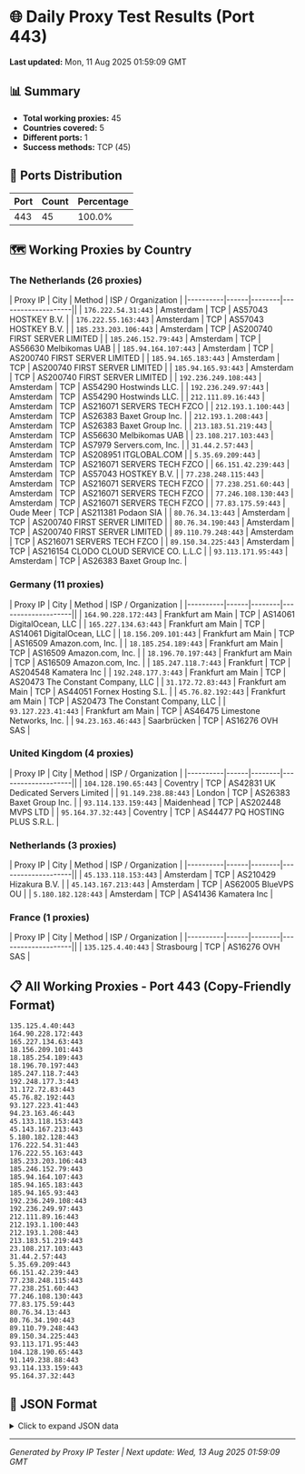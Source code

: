 # 🌐 Daily Proxy Test Results (Port 443)

**Last updated:** Mon, 11 Aug 2025 01:59:09 GMT

## 📊 Summary

- **Total working proxies:** 45
- **Countries covered:** 5
- **Different ports:** 1
- **Success methods:** TCP (45)

## 🔌 Ports Distribution

| Port | Count | Percentage |
|------|-------|------------|
| 443 | 45 | 100.0% |

## 🗺️ Working Proxies by Country

### The Netherlands (26 proxies)

| Proxy IP | City | Method | ISP / Organization |
|----------|------|--------|--------------------||
| `176.222.54.31:443` | Amsterdam | TCP | AS57043 HOSTKEY B.V. |
| `176.222.55.163:443` | Amsterdam | TCP | AS57043 HOSTKEY B.V. |
| `185.233.203.106:443` | Amsterdam | TCP | AS200740 FIRST SERVER LIMITED |
| `185.246.152.79:443` | Amsterdam | TCP | AS56630 Melbikomas UAB |
| `185.94.164.107:443` | Amsterdam | TCP | AS200740 FIRST SERVER LIMITED |
| `185.94.165.183:443` | Amsterdam | TCP | AS200740 FIRST SERVER LIMITED |
| `185.94.165.93:443` | Amsterdam | TCP | AS200740 FIRST SERVER LIMITED |
| `192.236.249.108:443` | Amsterdam | TCP | AS54290 Hostwinds LLC. |
| `192.236.249.97:443` | Amsterdam | TCP | AS54290 Hostwinds LLC. |
| `212.111.89.16:443` | Amsterdam | TCP | AS216071 SERVERS TECH FZCO |
| `212.193.1.100:443` | Amsterdam | TCP | AS26383 Baxet Group Inc. |
| `212.193.1.208:443` | Amsterdam | TCP | AS26383 Baxet Group Inc. |
| `213.183.51.219:443` | Amsterdam | TCP | AS56630 Melbikomas UAB |
| `23.108.217.103:443` | Amsterdam | TCP | AS7979 Servers.com, Inc. |
| `31.44.2.57:443` | Amsterdam | TCP | AS208951 ITGLOBAL.COM |
| `5.35.69.209:443` | Amsterdam | TCP | AS216071 SERVERS TECH FZCO |
| `66.151.42.239:443` | Amsterdam | TCP | AS57043 HOSTKEY B.V. |
| `77.238.248.115:443` | Amsterdam | TCP | AS216071 SERVERS TECH FZCO |
| `77.238.251.60:443` | Amsterdam | TCP | AS216071 SERVERS TECH FZCO |
| `77.246.108.130:443` | Amsterdam | TCP | AS216071 SERVERS TECH FZCO |
| `77.83.175.59:443` | Oude Meer | TCP | AS211381 Podaon SIA |
| `80.76.34.13:443` | Amsterdam | TCP | AS200740 FIRST SERVER LIMITED |
| `80.76.34.190:443` | Amsterdam | TCP | AS200740 FIRST SERVER LIMITED |
| `89.110.79.248:443` | Amsterdam | TCP | AS216071 SERVERS TECH FZCO |
| `89.150.34.225:443` | Amsterdam | TCP | AS216154 CLODO CLOUD SERVICE CO. L.L.C |
| `93.113.171.95:443` | Amsterdam | TCP | AS26383 Baxet Group Inc. |

### Germany (11 proxies)

| Proxy IP | City | Method | ISP / Organization |
|----------|------|--------|--------------------||
| `164.90.228.172:443` | Frankfurt am Main | TCP | AS14061 DigitalOcean, LLC |
| `165.227.134.63:443` | Frankfurt am Main | TCP | AS14061 DigitalOcean, LLC |
| `18.156.209.101:443` | Frankfurt am Main | TCP | AS16509 Amazon.com, Inc. |
| `18.185.254.189:443` | Frankfurt am Main | TCP | AS16509 Amazon.com, Inc. |
| `18.196.70.197:443` | Frankfurt am Main | TCP | AS16509 Amazon.com, Inc. |
| `185.247.118.7:443` | Frankfurt | TCP | AS204548 Kamatera Inc |
| `192.248.177.3:443` | Frankfurt am Main | TCP | AS20473 The Constant Company, LLC |
| `31.172.72.83:443` | Frankfurt am Main | TCP | AS44051 Fornex Hosting S.L. |
| `45.76.82.192:443` | Frankfurt am Main | TCP | AS20473 The Constant Company, LLC |
| `93.127.223.41:443` | Frankfurt am Main | TCP | AS46475 Limestone Networks, Inc. |
| `94.23.163.46:443` | Saarbrücken | TCP | AS16276 OVH SAS |

### United Kingdom (4 proxies)

| Proxy IP | City | Method | ISP / Organization |
|----------|------|--------|--------------------||
| `104.128.190.65:443` | Coventry | TCP | AS42831 UK Dedicated Servers Limited |
| `91.149.238.88:443` | London | TCP | AS26383 Baxet Group Inc. |
| `93.114.133.159:443` | Maidenhead | TCP | AS202448 MVPS LTD |
| `95.164.37.32:443` | Coventry | TCP | AS44477 PQ HOSTING PLUS S.R.L. |

### Netherlands (3 proxies)

| Proxy IP | City | Method | ISP / Organization |
|----------|------|--------|--------------------||
| `45.133.118.153:443` | Amsterdam | TCP | AS210429 Hizakura B.V. |
| `45.143.167.213:443` | Amsterdam | TCP | AS62005 BlueVPS OU |
| `5.180.182.128:443` | Amsterdam | TCP | AS41436 Kamatera Inc |

### France (1 proxies)

| Proxy IP | City | Method | ISP / Organization |
|----------|------|--------|--------------------||
| `135.125.4.40:443` | Strasbourg | TCP | AS16276 OVH SAS |

## 📋 All Working Proxies - Port 443 (Copy-Friendly Format)

```
135.125.4.40:443
164.90.228.172:443
165.227.134.63:443
18.156.209.101:443
18.185.254.189:443
18.196.70.197:443
185.247.118.7:443
192.248.177.3:443
31.172.72.83:443
45.76.82.192:443
93.127.223.41:443
94.23.163.46:443
45.133.118.153:443
45.143.167.213:443
5.180.182.128:443
176.222.54.31:443
176.222.55.163:443
185.233.203.106:443
185.246.152.79:443
185.94.164.107:443
185.94.165.183:443
185.94.165.93:443
192.236.249.108:443
192.236.249.97:443
212.111.89.16:443
212.193.1.100:443
212.193.1.208:443
213.183.51.219:443
23.108.217.103:443
31.44.2.57:443
5.35.69.209:443
66.151.42.239:443
77.238.248.115:443
77.238.251.60:443
77.246.108.130:443
77.83.175.59:443
80.76.34.13:443
80.76.34.190:443
89.110.79.248:443
89.150.34.225:443
93.113.171.95:443
104.128.190.65:443
91.149.238.88:443
93.114.133.159:443
95.164.37.32:443
```

## 💾 JSON Format

<details>
<summary>Click to expand JSON data</summary>

```json
[
  {
    "ip": "135.125.4.40",
    "port": "443",
    "method": "TCP",
    "country": "France",
    "city": "Strasbourg",
    "as": "AS16276 OVH SAS",
    "proxy": "unknown"
  },
  {
    "ip": "164.90.228.172",
    "port": "443",
    "method": "TCP",
    "country": "Germany",
    "city": "Frankfurt am Main",
    "as": "AS14061 DigitalOcean, LLC",
    "proxy": "unknown"
  },
  {
    "ip": "165.227.134.63",
    "port": "443",
    "method": "TCP",
    "country": "Germany",
    "city": "Frankfurt am Main",
    "as": "AS14061 DigitalOcean, LLC",
    "proxy": "unknown"
  },
  {
    "ip": "18.156.209.101",
    "port": "443",
    "method": "TCP",
    "country": "Germany",
    "city": "Frankfurt am Main",
    "as": "AS16509 Amazon.com, Inc.",
    "proxy": "unknown"
  },
  {
    "ip": "18.185.254.189",
    "port": "443",
    "method": "TCP",
    "country": "Germany",
    "city": "Frankfurt am Main",
    "as": "AS16509 Amazon.com, Inc.",
    "proxy": "unknown"
  },
  {
    "ip": "18.196.70.197",
    "port": "443",
    "method": "TCP",
    "country": "Germany",
    "city": "Frankfurt am Main",
    "as": "AS16509 Amazon.com, Inc.",
    "proxy": "unknown"
  },
  {
    "ip": "185.247.118.7",
    "port": "443",
    "method": "TCP",
    "country": "Germany",
    "city": "Frankfurt",
    "as": "AS204548 Kamatera Inc",
    "proxy": "unknown"
  },
  {
    "ip": "192.248.177.3",
    "port": "443",
    "method": "TCP",
    "country": "Germany",
    "city": "Frankfurt am Main",
    "as": "AS20473 The Constant Company, LLC",
    "proxy": "unknown"
  },
  {
    "ip": "31.172.72.83",
    "port": "443",
    "method": "TCP",
    "country": "Germany",
    "city": "Frankfurt am Main",
    "as": "AS44051 Fornex Hosting S.L.",
    "proxy": "unknown"
  },
  {
    "ip": "45.76.82.192",
    "port": "443",
    "method": "TCP",
    "country": "Germany",
    "city": "Frankfurt am Main",
    "as": "AS20473 The Constant Company, LLC",
    "proxy": "unknown"
  },
  {
    "ip": "93.127.223.41",
    "port": "443",
    "method": "TCP",
    "country": "Germany",
    "city": "Frankfurt am Main",
    "as": "AS46475 Limestone Networks, Inc.",
    "proxy": true
  },
  {
    "ip": "94.23.163.46",
    "port": "443",
    "method": "TCP",
    "country": "Germany",
    "city": "Saarbrücken",
    "as": "AS16276 OVH SAS",
    "proxy": "unknown"
  },
  {
    "ip": "45.133.118.153",
    "port": "443",
    "method": "TCP",
    "country": "Netherlands",
    "city": "Amsterdam",
    "as": "AS210429 Hizakura B.V.",
    "proxy": "unknown"
  },
  {
    "ip": "45.143.167.213",
    "port": "443",
    "method": "TCP",
    "country": "Netherlands",
    "city": "Amsterdam",
    "as": "AS62005 BlueVPS OU",
    "proxy": "unknown"
  },
  {
    "ip": "5.180.182.128",
    "port": "443",
    "method": "TCP",
    "country": "Netherlands",
    "city": "Amsterdam",
    "as": "AS41436 Kamatera Inc",
    "proxy": "unknown"
  },
  {
    "ip": "176.222.54.31",
    "port": "443",
    "method": "TCP",
    "country": "The Netherlands",
    "city": "Amsterdam",
    "as": "AS57043 HOSTKEY B.V.",
    "proxy": "unknown"
  },
  {
    "ip": "176.222.55.163",
    "port": "443",
    "method": "TCP",
    "country": "The Netherlands",
    "city": "Amsterdam",
    "as": "AS57043 HOSTKEY B.V.",
    "proxy": "unknown"
  },
  {
    "ip": "185.233.203.106",
    "port": "443",
    "method": "TCP",
    "country": "The Netherlands",
    "city": "Amsterdam",
    "as": "AS200740 FIRST SERVER LIMITED",
    "proxy": "unknown"
  },
  {
    "ip": "185.246.152.79",
    "port": "443",
    "method": "TCP",
    "country": "The Netherlands",
    "city": "Amsterdam",
    "as": "AS56630 Melbikomas UAB",
    "proxy": true
  },
  {
    "ip": "185.94.164.107",
    "port": "443",
    "method": "TCP",
    "country": "The Netherlands",
    "city": "Amsterdam",
    "as": "AS200740 FIRST SERVER LIMITED",
    "proxy": "unknown"
  },
  {
    "ip": "185.94.165.183",
    "port": "443",
    "method": "TCP",
    "country": "The Netherlands",
    "city": "Amsterdam",
    "as": "AS200740 FIRST SERVER LIMITED",
    "proxy": "unknown"
  },
  {
    "ip": "185.94.165.93",
    "port": "443",
    "method": "TCP",
    "country": "The Netherlands",
    "city": "Amsterdam",
    "as": "AS200740 FIRST SERVER LIMITED",
    "proxy": "unknown"
  },
  {
    "ip": "192.236.249.108",
    "port": "443",
    "method": "TCP",
    "country": "The Netherlands",
    "city": "Amsterdam",
    "as": "AS54290 Hostwinds LLC.",
    "proxy": "unknown"
  },
  {
    "ip": "192.236.249.97",
    "port": "443",
    "method": "TCP",
    "country": "The Netherlands",
    "city": "Amsterdam",
    "as": "AS54290 Hostwinds LLC.",
    "proxy": "unknown"
  },
  {
    "ip": "212.111.89.16",
    "port": "443",
    "method": "TCP",
    "country": "The Netherlands",
    "city": "Amsterdam",
    "as": "AS216071 SERVERS TECH FZCO",
    "proxy": "unknown"
  },
  {
    "ip": "212.193.1.100",
    "port": "443",
    "method": "TCP",
    "country": "The Netherlands",
    "city": "Amsterdam",
    "as": "AS26383 Baxet Group Inc.",
    "proxy": "unknown"
  },
  {
    "ip": "212.193.1.208",
    "port": "443",
    "method": "TCP",
    "country": "The Netherlands",
    "city": "Amsterdam",
    "as": "AS26383 Baxet Group Inc.",
    "proxy": "unknown"
  },
  {
    "ip": "213.183.51.219",
    "port": "443",
    "method": "TCP",
    "country": "The Netherlands",
    "city": "Amsterdam",
    "as": "AS56630 Melbikomas UAB",
    "proxy": true
  },
  {
    "ip": "23.108.217.103",
    "port": "443",
    "method": "TCP",
    "country": "The Netherlands",
    "city": "Amsterdam",
    "as": "AS7979 Servers.com, Inc.",
    "proxy": "unknown"
  },
  {
    "ip": "31.44.2.57",
    "port": "443",
    "method": "TCP",
    "country": "The Netherlands",
    "city": "Amsterdam",
    "as": "AS208951 ITGLOBAL.COM",
    "proxy": "unknown"
  },
  {
    "ip": "5.35.69.209",
    "port": "443",
    "method": "TCP",
    "country": "The Netherlands",
    "city": "Amsterdam",
    "as": "AS216071 SERVERS TECH FZCO",
    "proxy": "unknown"
  },
  {
    "ip": "66.151.42.239",
    "port": "443",
    "method": "TCP",
    "country": "The Netherlands",
    "city": "Amsterdam",
    "as": "AS57043 HOSTKEY B.V.",
    "proxy": "unknown"
  },
  {
    "ip": "77.238.248.115",
    "port": "443",
    "method": "TCP",
    "country": "The Netherlands",
    "city": "Amsterdam",
    "as": "AS216071 SERVERS TECH FZCO",
    "proxy": "unknown"
  },
  {
    "ip": "77.238.251.60",
    "port": "443",
    "method": "TCP",
    "country": "The Netherlands",
    "city": "Amsterdam",
    "as": "AS216071 SERVERS TECH FZCO",
    "proxy": "unknown"
  },
  {
    "ip": "77.246.108.130",
    "port": "443",
    "method": "TCP",
    "country": "The Netherlands",
    "city": "Amsterdam",
    "as": "AS216071 SERVERS TECH FZCO",
    "proxy": "unknown"
  },
  {
    "ip": "77.83.175.59",
    "port": "443",
    "method": "TCP",
    "country": "The Netherlands",
    "city": "Oude Meer",
    "as": "AS211381 Podaon SIA",
    "proxy": "unknown"
  },
  {
    "ip": "80.76.34.13",
    "port": "443",
    "method": "TCP",
    "country": "The Netherlands",
    "city": "Amsterdam",
    "as": "AS200740 FIRST SERVER LIMITED",
    "proxy": "unknown"
  },
  {
    "ip": "80.76.34.190",
    "port": "443",
    "method": "TCP",
    "country": "The Netherlands",
    "city": "Amsterdam",
    "as": "AS200740 FIRST SERVER LIMITED",
    "proxy": "unknown"
  },
  {
    "ip": "89.110.79.248",
    "port": "443",
    "method": "TCP",
    "country": "The Netherlands",
    "city": "Amsterdam",
    "as": "AS216071 SERVERS TECH FZCO",
    "proxy": "unknown"
  },
  {
    "ip": "89.150.34.225",
    "port": "443",
    "method": "TCP",
    "country": "The Netherlands",
    "city": "Amsterdam",
    "as": "AS216154 CLODO CLOUD SERVICE CO. L.L.C",
    "proxy": "unknown"
  },
  {
    "ip": "93.113.171.95",
    "port": "443",
    "method": "TCP",
    "country": "The Netherlands",
    "city": "Amsterdam",
    "as": "AS26383 Baxet Group Inc.",
    "proxy": "unknown"
  },
  {
    "ip": "104.128.190.65",
    "port": "443",
    "method": "TCP",
    "country": "United Kingdom",
    "city": "Coventry",
    "as": "AS42831 UK Dedicated Servers Limited",
    "proxy": "unknown"
  },
  {
    "ip": "91.149.238.88",
    "port": "443",
    "method": "TCP",
    "country": "United Kingdom",
    "city": "London",
    "as": "AS26383 Baxet Group Inc.",
    "proxy": "unknown"
  },
  {
    "ip": "93.114.133.159",
    "port": "443",
    "method": "TCP",
    "country": "United Kingdom",
    "city": "Maidenhead",
    "as": "AS202448 MVPS LTD",
    "proxy": "unknown"
  },
  {
    "ip": "95.164.37.32",
    "port": "443",
    "method": "TCP",
    "country": "United Kingdom",
    "city": "Coventry",
    "as": "AS44477 PQ HOSTING PLUS S.R.L.",
    "proxy": true
  }
]
```

</details>

---
*Generated by Proxy IP Tester | Next update: Wed, 13 Aug 2025 01:59:09 GMT*
